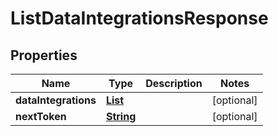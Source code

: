 

# ListDataIntegrationsResponse


## Properties

| Name | Type | Description | Notes |
|------------ | ------------- | ------------- | -------------|
|**dataIntegrations** | [**List**](List.md) |  |  [optional] |
|**nextToken** | [**String**](String.md) |  |  [optional] |



